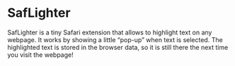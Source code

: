 # SafLighter

SafLighter is a tiny Safari extension that allows to highlight text on any webpage. It works by showing a little “pop-up” when text is selected. The highlighted text is stored in the browser data, so it is still there the next time you visit the webpage!
